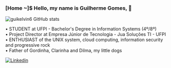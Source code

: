 ### [Home ~]$ Hello, my name is Guilherme Gomes, 🤘


![guikelvin6 GitHub stats](https://github-readme-stats.vercel.app/api?username=guikelvin6&show_icons=true&theme=radical)

• STUDENT at UFPI - Bachelor's Degree in Information Systems (4º/8º) <br/>
• Project Director at Empresa Júnior de Tecnologia - Jua Soluções TI - UFPI <br/>
• ENTHUSIAST of the UNIX system, cloud computing, information security and progressive rock <br/>
• Father of Gordinha, Clarinha and Dilma, my little dogs <br/>

[![Linkedin](https://img.shields.io/badge/LinkedIn-0077B5?style=for-the-badge&logo=linkedin&logoColor=white)](https://www.linkedin.com/in/guilherme-gomes-1570aa2a1/)
